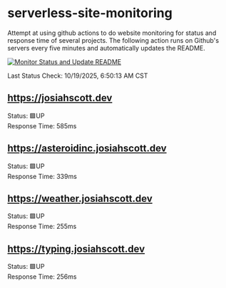 # serverless-site-monitoring
Attempt at using github actions to do website monitoring for status and response time of several projects. The following action runs on Github's servers every five minutes and automatically updates the README.  

[![Monitor Status and Update README](https://github.com/JosiahSco/serverless-site-monitoring/actions/workflows/monitor.yaml/badge.svg)](https://github.com/JosiahSco/serverless-site-monitoring/actions/workflows/monitor.yaml)

Last Status Check: 10/19/2025, 6:50:13 AM CST

## https://josiahscott.dev
Status: 🟩UP  
Response Time: 585ms

## https://asteroidinc.josiahscott.dev
Status: 🟩UP  
Response Time: 339ms

## https://weather.josiahscott.dev
Status: 🟩UP  
Response Time: 255ms

## https://typing.josiahscott.dev
Status: 🟩UP  
Response Time: 256ms

